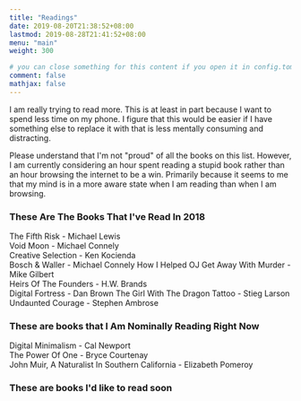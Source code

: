 ```yaml
---
title: "Readings"
date: 2019-08-20T21:38:52+08:00
lastmod: 2019-08-28T21:41:52+08:00
menu: "main"
weight: 300

# you can close something for this content if you open it in config.toml.
comment: false
mathjax: false
---
```


I am really trying to read more. This is at least in part because I want to spend less time on my phone. I figure that this would be easier if I have something else to replace it with that is less mentally consuming and distracting.

Please understand that I'm not "proud" of all the books on this list. However, I am currently considering an hour spent reading a stupid book rather than an hour browsing the internet to be a win. Primarily because it seems to me that my mind is in a more aware state when I am reading than when I am browsing.

### These Are The Books That I've Read In 2018

The Fifth Risk - Michael Lewis  
Void Moon - Michael Connely  
Creative Selection - Ken Kocienda  
Bosch & Waller - Michael Connely
How I Helped OJ Get Away With Murder - Mike Gilbert    
Heirs Of The Founders - H.W. Brands  
Digital Fortress - Dan Brown
The Girl With The Dragon Tattoo - Stieg Larson  
Undaunted Courage - Stephen Ambrose

### These are books that I Am Nominally Reading Right Now

Digital Minimalism - Cal Newport  
The Power Of One - Bryce Courtenay  
John Muir, A Naturalist In Southern California - Elizabeth Pomeroy  

### These are books I'd like to read soon
